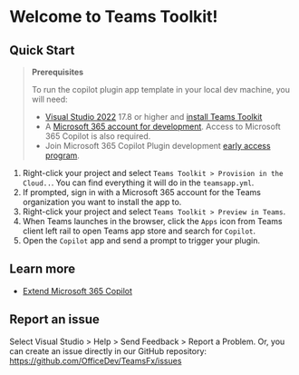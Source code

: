 # Welcome to Teams Toolkit!

## Quick Start

> **Prerequisites**
>
> To run the copilot plugin app template in your local dev machine, you will need:
> - [Visual Studio 2022](https://aka.ms/vs) 17.8 or higher and [install Teams Toolkit](https://aka.ms/install-teams-toolkit-vs)
> - A [Microsoft 365 account for development](https://docs.microsoft.com/microsoftteams/platform/toolkit/accounts). Access to Microsoft 365 Copilot is also required.
> - Join Microsoft 365 Copilot Plugin development [early access program](https://aka.ms/plugins-dev-waitlist).

1. Right-click your project and select `Teams Toolkit > Provision in the Cloud..`. You can find everything it will do in the `teamsapp.yml`.
2. If prompted, sign in with a Microsoft 365 account for the Teams organization you want 
to install the app to.
3. Right-click your project and select `Teams Toolkit > Preview in Teams`.
4. When Teams launches in the browser, click the `Apps` icon from Teams client left rail to open Teams app store and search for `Copilot`.
5. Open the `Copilot` app and send a prompt to trigger your plugin.

## Learn more

- [Extend Microsoft 365 Copilot](https://learn.microsoft.com/en-us/microsoftteams/platform/copilot/how-to-extend-copilot)

## Report an issue

Select Visual Studio > Help > Send Feedback > Report a Problem.
Or, you can create an issue directly in our GitHub repository:
https://github.com/OfficeDev/TeamsFx/issues
